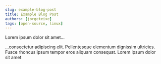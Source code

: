 ```yaml
---
slug: example-blog-post
title: Example Blog Post
authors: [jorgeteixe]
tags: [open-source, linux]
---
```


Lorem ipsum dolor sit amet...

<!-- truncate -->

...consectetur adipiscing elit. Pellentesque elementum dignissim ultricies. Fusce rhoncus ipsum tempor eros aliquam consequat. Lorem ipsum dolor sit amet
